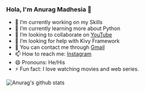 ### Hola, I'm Anurag Madhesia 👋

- 🔭 I’m currently working on my Skills
- 🌱 I’m currently learning more about Python
- 👯 I’m looking to collaborate on  [YouTube](https://www.youtube.com/channel/UCZ_3HXyb1vlvyozdm-b7Yiw)
- 🤔 I’m looking for help with Kivy Framework
- 💬 You can contact me through [Gmail](https://mail.google.com/mail/u/0/?tab=rm&ogbl#inbox?compose=GTvVlcSMScXmzMVGbqHLSTTLZQVdzrrQCvXcVPDPqvwwdxqtVshkkhzDMCGMWqwDGGpgmkcNDSVjs)
- 📫 How to reach me: [Instagram](https://www.instagram.com/anurag_madhesia//)
- 😄 Pronouns: He/His
- ⚡ Fun fact: I love watching movies and web series.

![Anurag's github stats](https://github-readme-stats.vercel.app/api?username=anuragmadhesia&show_icons=true&theme=radical)

